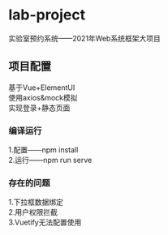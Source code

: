 # lab-project
实验室预约系统——2021年Web系统框架大项目
## 项目配置
基于Vue+ElementUI  
使用axios&mock模拟  
实现登录+静态页面
### 编译运行
1.配置——npm install  
2.运行——npm run serve

### 存在的问题
1.下拉框数据绑定  
2.用户权限拦截  
3.Vuetify无法配置使用
